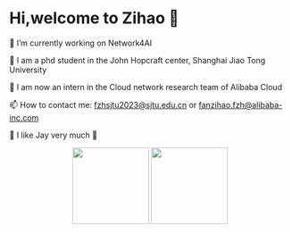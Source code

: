 
# Hi,welcome to Zihao 🙋

🔭 I’m currently working on Network4AI

🏫 I am a phd student in the John Hopcraft center, Shanghai Jiao Tong University

💼 I am now an intern in the Cloud network research team of Alibaba Cloud

📫 How to contact me: fzhsjtu2023@sjtu.edu.cn or fanzihao.fzh@alibaba-inc.com

🎵 I like Jay very much 🎼

<div align="center">
  <img height="137px" src="https://github-readme-stats.vercel.app/api?username=JayFzh&hide_title=true&hide_border=true&show_icons=trueline_height=21&text_color=000&icon_color=000&bg_color=0,ea6161,ffc64d,fffc4d,52fa5a&theme=graywhite" />
  <img height="137px" src="https://github-readme-stats.vercel.app/api/top-langs/?username=JayFzh&hide_title=true&hide_border=true&layout=compact&langs_count=6&text_color=000&icon_color=fff&bg_color=0,52fa5a,4dfcff,c64dff&theme=graywhite" />
</div>
<br>





